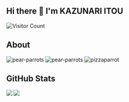 ## Hi there 👋 I'm KAZUNARI ITOU

![Visitor Count](https://komarev.com/ghpvc/?username=KNR1009)

## About

![pear-parrots](https://user-images.githubusercontent.com/57901015/159275331-a916880b-01ab-4a4d-b64b-84155fd63cda.gif)
![pear-parrots](https://user-images.githubusercontent.com/57901015/159275672-4635261b-b0dc-4938-8849-88e72f940101.gif)
![pizzaparrot](https://user-images.githubusercontent.com/57901015/159275685-91d3993a-12bb-4ee2-af63-e4d90dcec539.gif)



## GitHub Stats
<a href="https://github.com/anuraghazra/github-readme-stats">
  <img align="left" src="https://github-readme-stats.vercel.app/api?username=KNR1009&count_private=true&show_icons=true&theme=dark" />
</a>
<a href="https://github.com/anuraghazra/github-readme-stats">
  <img align="left" src="https://github-readme-stats.vercel.app/api/top-langs/?username=KNR1009" />
</a>



<!--
**KNR1009/KNR1009** is a ✨ _special_ ✨ repository because its `README.md` (this file) appears on your GitHub profile.

Here are some ideas to get you started:

- 🔭 I’m currently working on ...
- 🌱 I’m currently learning ...
- 👯 I’m looking to collaborate on ...
- 🤔 I’m looking for help with ...
- 💬 Ask me about ...
- 📫 How to reach me: ...
- 😄 Pronouns: ...
- ⚡ Fun fact: ...
-->
